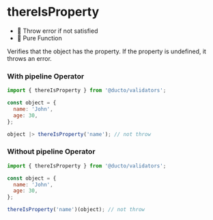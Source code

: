 # thereIsProperty

- 📣 Throw error if not satisfied
- 🦺 Pure Function


Verifies that the object has the property. If the property is undefined, it throws an error.

### With pipeline Operator

```javascript
import { thereIsProperty } from '@ducto/validators';

const object = {
  name: 'John',
  age: 30,
};

object |> thereIsProperty('name'); // not throw
```

### Without pipeline Operator

```javascript
import { thereIsProperty } from '@ducto/validators';

const object = {
  name: 'John',
  age: 30,
};

thereIsProperty('name')(object); // not throw
```
